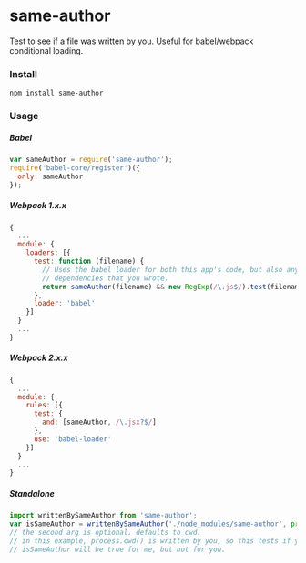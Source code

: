 # same-author

Test to see if a file was written by you. Useful for babel/webpack conditional loading.

### Install

```
npm install same-author
```

### Usage

##### Babel

```js
var sameAuthor = require('same-author');
require('babel-core/register')({
  only: sameAuthor
});
```

##### Webpack 1.x.x

```js
{
  ...
  module: {
    loaders: [{
      test: function (filename) {
        // Uses the babel loader for both this app's code, but also any npm
        // dependencies that you wrote.
        return sameAuthor(filename) && new RegExp(/\.js$/).test(filename);
      },
      loader: 'babel'
    }]
  }
  ...
}
```

##### Webpack 2.x.x

```js
{
  ...
  module: {
    rules: [{
      test: {
        and: [sameAuthor, /\.jsx?$/]
      },
      use: 'babel-loader'
    }]
  }
  ...
}
```

##### Standalone
```js
import writtenBySameAuthor from 'same-author';
var isSameAuthor = writtenBySameAuthor('./node_modules/same-author', process.cwd());
// the second arg is optional. defaults to cwd.
// in this example, process.cwd() is written by you, so this tests if your dependency "same-author" was also written by you.
// isSameAuthor will be true for me, but not for you.
```
